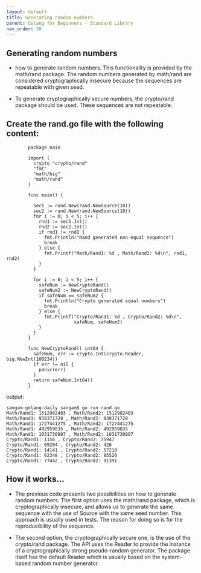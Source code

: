```yaml
---
layout: default
title: Generating random numbers
parent: Golang for Beginners - Standard Library
nav_order: 30
---
```


## Generating random numbers

- how to generate random numbers. This functionality is provided by the math/rand package. The random numbers generated by math/rand are considered cryptographically insecure because the sequences are repeatable with given seed.

- To generate cryptographically secure numbers, the crypto/rand package should be used. These sequences are not repeatable.

## Create the rand.go file with the following content:
```
        package main

        import (
          crypto "crypto/rand"
          "fmt"
          "math/big"
          "math/rand"
        )

        func main() {

          sec1 := rand.New(rand.NewSource(10))
          sec2 := rand.New(rand.NewSource(10))
          for i := 0; i < 5; i++ {
            rnd1 := sec1.Int()
            rnd2 := sec2.Int()
            if rnd1 != rnd2 {
              fmt.Println("Rand generated non-equal sequence")
              break
            } else {
              fmt.Printf("Math/Rand1: %d , Math/Rand2: %d\n", rnd1, rnd2)
            }
          }

          for i := 0; i < 5; i++ {
            safeNum := NewCryptoRand()
            safeNum2 := NewCryptoRand()
            if safeNum == safeNum2 {
              fmt.Println("Crypto generated equal numbers")
              break
            } else {
              fmt.Printf("Crypto/Rand1: %d , Crypto/Rand2: %d\n",
                         safeNum, safeNum2)
            }
          }
        }

        func NewCryptoRand() int64 {
          safeNum, err := crypto.Int(crypto.Reader, big.NewInt(100234))
          if err != nil {
            panic(err)
          }
          return safeNum.Int64()
        }

```
output:
```
sangam:golang-daily sangam$ go run rand.go 
Math/Rand1: 1512982403 , Math/Rand2: 1512982403
Math/Rand1: 938371728 , Math/Rand2: 938371728
Math/Rand1: 1727441275 , Math/Rand2: 1727441275
Math/Rand1: 492959835 , Math/Rand2: 492959835
Math/Rand1: 1031730807 , Math/Rand2: 1031730807
Crypto/Rand1: 1156 , Crypto/Rand2: 75947
Crypto/Rand1: 69204 , Crypto/Rand2: 426
Crypto/Rand1: 14141 , Crypto/Rand2: 57210
Crypto/Rand1: 62348 , Crypto/Rand2: 85520
Crypto/Rand1: 77442 , Crypto/Rand2: 91391

```

## How it works...

- The previous code presents two possibilities on how to generate random numbers. The first option uses the math/rand package, which is cryptographically insecure, and allows us to generate the same sequence with the use of Source with the same seed number. This approach is usually used in tests. The reason for doing so is for the reproducibility of the sequence.

- The second option, the cryptographically secure one, is the use of the crypto/rand package. The API uses the Reader to provide the instance of a cryptographically strong pseudo-random generator. The package itself has the default Reader which is usually based on the system-based random number generator.
